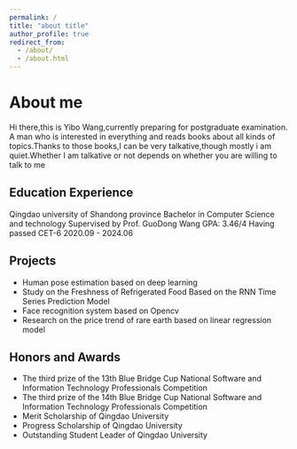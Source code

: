 ```yaml
---
permalink: /
title: "about title"
author_profile: true
redirect_from: 
  - /about/
  - /about.html
---
```





# About me
Hi there,this is Yibo Wang,currently preparing for postgraduate examination. A man who is interested in everything and reads books about all kinds of topics.Thanks to those books,I can be very talkative,though mostly i am quiet.Whether I am talkative or not depends on whether you are willing to talk to me

## Education Experience
Qingdao university of Shandong province 
Bachelor in Computer Science and technology
Supervised by Prof. GuoDong Wang
GPA: 3.46/4
Having passed CET-6
2020.09 - 2024.06

## Projects 
- Human pose estimation based on deep learning
- Study on the Freshness of Refrigerated Food Based on the RNN Time Series Prediction Model
- Face recognition system based on Opencv
- Research on the price trend of rare earth based on linear regression model

## Honors and Awards
- The third prize of the 13th Blue Bridge Cup National Software and Information Technology Professionals Competition
- The third prize of the 14th Blue Bridge Cup National Software and Information Technology Professionals Competition
- Merit Scholarship of Qingdao University
- Progress Scholarship of Qingdao University
- Outstanding Student Leader of Qingdao University

